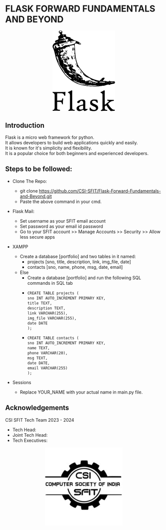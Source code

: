 # FLASK FORWARD FUNDAMENTALS AND BEYOND
<p align="center"">
   <img src="static/assets/img.png" width="200" />
</p>

## Introduction
Flask is a micro web framework for python.<br/> It allows developers to build web applications quickly and easily.<br/>  It is known for it's simplicity and flexibility.<br/>  It is a popular choice for both beginners and experienced developers.


## Steps to be followed:
- Clone The Repo:
  - git clone https://github.com/CSI-SFIT/Flask-Forward-Fundamentals-and-Beyond.git 
  - Paste the above command in your cmd.
    

- Flask Mail:
  - Set username as your SFIT email account
  - Set password as your email id password
  - Go to your SFIT account >> Manage Accounts >> Security >> Allow less secure apps
  
 

- XAMPP
  - Create a database [portfolio] and two tables in it named: 
    - projects  [sno, title, description, link, img_file, date]
    - contacts  [sno, name, phone, msg, date, email]
  - Else
    - Create a database [portfolio] and run the following SQL commands in SQL tab
    -     CREATE TABLE projects (
          sno INT AUTO_INCREMENT PRIMARY KEY,
          title TEXT,
          description TEXT,
          link VARCHAR(255),
          img_file VARCHAR(255),
          date DATE
          );
    -     CREATE TABLE contacts (
          sno INT AUTO_INCREMENT PRIMARY KEY,
          name TEXT,
          phone VARCHAR(20),
          msg TEXT,
          date DATE,
          email VARCHAR(255)
          );
     

- Sessions
  - Replace YOUR_NAME with your actual name in main.py file.

## Acknowledgements
CSI SFIT Tech Team 2023 - 2024 

- Tech Head:
- Joint Tech Head:
- Tech Executives: 

<p align="center"">
      <a href="https://www.csi.sfit.ac.in/">
        <img src="static/assets/img_1.png" width="250" />
      </a>
</p>
    
